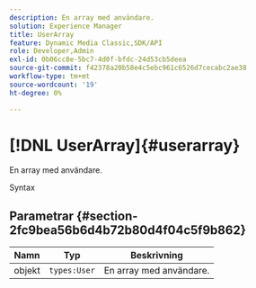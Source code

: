```yaml
---
description: En array med användare.
solution: Experience Manager
title: UserArray
feature: Dynamic Media Classic,SDK/API
role: Developer,Admin
exl-id: 0b06cc8e-5bc7-4d0f-bfdc-24d53cb5deea
source-git-commit: f42378a20b58e4c5ebc961c6526d7cecabc2ae38
workflow-type: tm+mt
source-wordcount: '19'
ht-degree: 0%

---
```


# [!DNL UserArray]{#userarray}

En array med användare.

Syntax

## Parametrar {#section-2fc9bea56b6d4b72b80d4f04c5f9b862}

| Namn | Typ | Beskrivning |
|---|---|---|
| objekt | `types:User` | En array med användare. |
